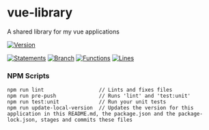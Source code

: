 # vue-library

 A shared library for my vue applications

[![Version](https://img.shields.io/badge/Version-20.05.12--0-blue.svg)](./src/)

[![Statements](https://img.shields.io/badge/Statements-89.24%25-green.svg)](./tests/unit/)
[![Branch](https://img.shields.io/badge/Branch-81.67%25-green.svg)](./tests/unit/)
[![Functions](https://img.shields.io/badge/Functions-90.4%25-green.svg)](./tests/unit/)
[![Lines](https://img.shields.io/badge/Lines-89.3%25-green.svg)](./tests/unit/)

### NPM Scripts

```
npm run lint                  // Lints and fixes files
npm run pre-push              // Runs 'lint' and 'test:unit'
npm run test:unit             // Run your unit tests
npm run update-local-version  // Updates the version for this application in this README.md, the package.json and the package-lock.json, stages and commits these files
```
